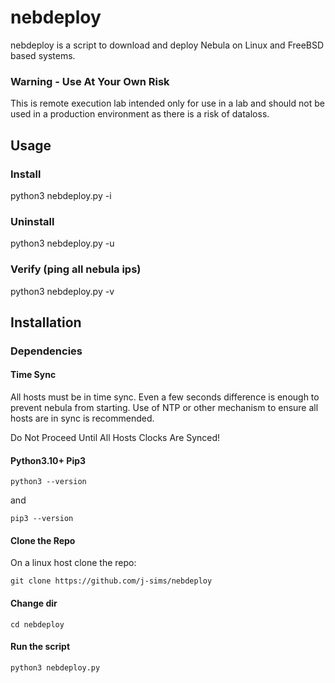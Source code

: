 # nebdeploy

nebdeploy is a script to download and deploy Nebula on Linux and FreeBSD based systems.

### Warning - Use At Your Own Risk
This is remote execution lab intended only for use in a lab and should not be used in a production environment as there is a risk of dataloss.

## Usage

### Install

python3 nebdeploy.py -i

### Uninstall

python3 nebdeploy.py -u

### Verify (ping all nebula ips)

python3 nebdeploy.py -v

## Installation

### Dependencies

#### Time Sync

All hosts must be in time sync. Even a few seconds difference is enough to prevent nebula from starting. Use of NTP or other mechanism to ensure all hosts are in sync is recommended.

Do Not Proceed Until All Hosts Clocks Are Synced!

#### Python3.10+ Pip3

```python3 --version```

and

```pip3 --version```

#### Clone the Repo

On a linux host clone the repo:

```git clone https://github.com/j-sims/nebdeploy```

#### Change dir

```cd nebdeploy```

#### Run the script
```python3 nebdeploy.py```
